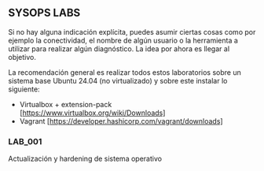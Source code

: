 ## SYSOPS LABS

Si no hay alguna indicación explícita, puedes asumir ciertas cosas como por ejemplo la conectividad, el nombre de algún usuario o la herramienta a utilizar para realizar algún diagnóstico. La idea por ahora es llegar al objetivo.

La recomendación general es realizar todos estos laboratorios sobre un sistema base Ubuntu 24.04 (no virtualizado) y sobre este instalar lo siguiente:
- Virtualbox + extension-pack [https://www.virtualbox.org/wiki/Downloads]
- Vagrant [https://developer.hashicorp.com/vagrant/downloads]

### LAB_001
Actualización y hardening de sistema operativo